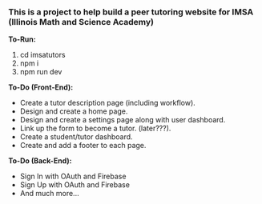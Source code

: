 <h3>This is a project to help build a peer tutoring website for IMSA (Illinois Math and Science Academy)</h3>

<b>To-Run:</b>
1. cd imsatutors
2. npm i
3. npm run dev

<b> To-Do (Front-End): </b>
- Create a tutor description page (including workflow).
- Design and create a home page.
- Design and create a settings page along with user dashboard.
- Link up the form to become a tutor. (later???).
- Create a student/tutor dashboard.
- Create and add a footer to each page.

<b> To-Do (Back-End): </b>
- Sign In with OAuth and Firebase
- Sign Up with OAuth and Firebase
- And much more...
